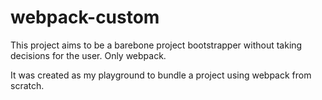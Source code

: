 # webpack-custom

This project aims to be a barebone project bootstrapper without taking decisions for the user.
Only webpack.

It was created as my playground to bundle a project using webpack from scratch.

